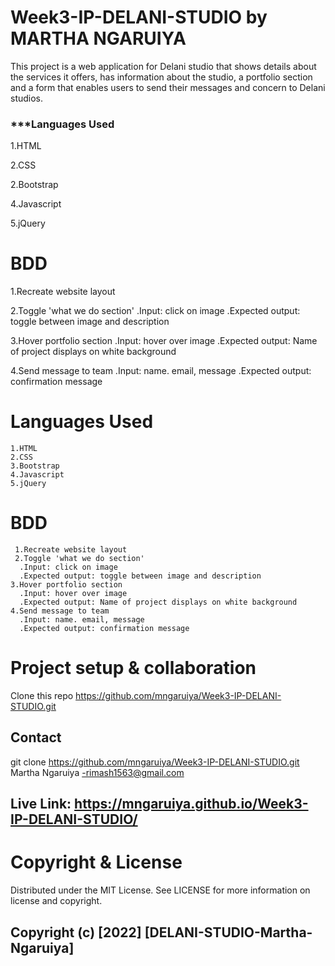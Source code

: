 # Week3-IP-DELANI-STUDIO by MARTHA NGARUIYA
This project is a web application for Delani studio that shows details about the services it offers, has information about the studio, a portfolio section and a form that enables users to send their messages and concern to Delani studios.

### ***Languages Used
1.HTML

2.CSS

2.Bootstrap

4.Javascript

5.jQuery

# BDD
1.Recreate website layout

2.Toggle 'what we do section'
 .Input: click on image
 .Expected output: toggle between image and description

3.Hover portfolio section
 .Input: hover over image
 .Expected output: Name of project displays on white background

4.Send message to team
.Input: name. email, message
.Expected output: confirmation message


# Languages Used
    1.HTML
    2.CSS
    3.Bootstrap
    4.Javascript
    5.jQuery

# BDD
     1.Recreate website layout
     2.Toggle 'what we do section'
      .Input: click on image
      .Expected output: toggle between image and description
    3.Hover portfolio section
      .Input: hover over image
      .Expected output: Name of project displays on white background
    4.Send message to team
      .Input: name. email, message
      .Expected output: confirmation message


# Project setup & collaboration
Clone this repo https://github.com/mngaruiya/Week3-IP-DELANI-STUDIO.git

## Contact
git clone https://github.com/mngaruiya/Week3-IP-DELANI-STUDIO.git
Martha Ngaruiya -rimash1563@gmail.com

## Live Link: https://mngaruiya.github.io/Week3-IP-DELANI-STUDIO/

# Copyright & License
Distributed under the MIT License. See LICENSE for more information on license and copyright.
## Copyright (c) [2022] [DELANI-STUDIO-Martha-Ngaruiya]

